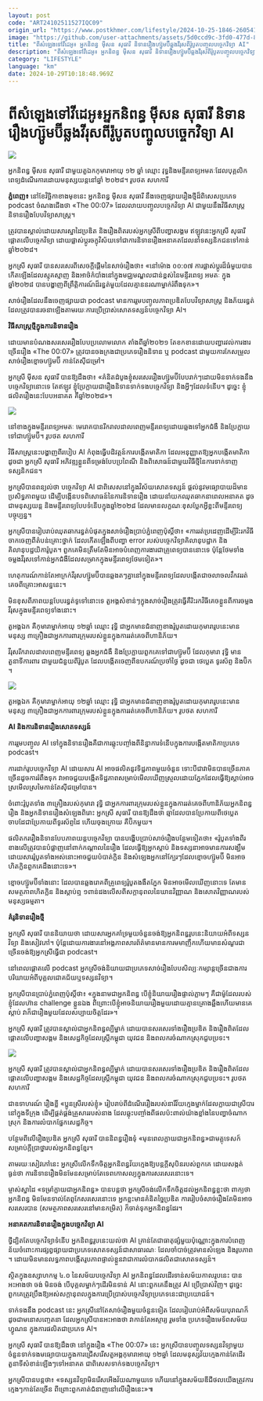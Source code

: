 ```yaml
---
layout: post
code: "ART24102511527IQC09"
origin_url: "https://www.postkhmer.com/lifestyle/2024-10-25-1846-260541"
image: "https://github.com/user-attachments/assets/5d0ccd9c-3fd0-477d-8318-c2109b2f68a0"
title: "ពី​សំឡេង​ទៅ​វីដេអូ៖ ​អ្នក​និពន្ធ ម៉ីសន សុធារី និទាន​រឿង​ហ្ស៊ូមប៊ី​ឆ្លង​វីរុស​ពី​រ៉ូបូត​បញ្ចូល​បច្ចេកវិទ្យា​ AI"
description: "​​ពី​សំឡេង​ទៅ​វីដេអូ៖ ​អ្នក​និពន្ធ ម៉ីសន សុធារី និទាន​រឿង​ហ្ស៊ូមប៊ី​ឆ្លង​វីរុស​ពី​រ៉ូបូត​បញ្ចូល​បច្ចេកវិទ្យា​ AI ​"
category: "LIFESTYLE"
language: "km"
date: 2024-10-29T10:18:48.969Z
---
```


# ពី​សំឡេង​ទៅ​វីដេអូ៖ ​អ្នក​និពន្ធ ម៉ីសន សុធារី និទាន​រឿង​ហ្ស៊ូមប៊ី​ឆ្លង​វីរុស​ពី​រ៉ូបូត​បញ្ចូល​បច្ចេកវិទ្យា​ AI

![](https://github.com/user-attachments/assets/9b8d081e-c30d-47f2-aa26-6de3fd591ceb)

អ្នកនិពន្ធ ម៉ីសន សុធារី ជាមួយ​តួឯក​កុមារា​អាយុ ១២​ ឆ្នាំ ឈ្មោះ វុទ្ធ​ និង​មន្ទីរពេទ្យ​អមតៈ​ដែល​បុគ្គលិកពេទ្យ​ដំណើរការ​ដោយ​មនុស្ស​យន្ត​នៅ​ឆ្នាំ ២០២៨។ រូបថត សហការី​

**​ភ្នំពេញ៖** នៅ​ខែវិច្ឆិកា​ខាងមុខ​នេះ អ្នកនិពន្ធ​ ម៉ីសន ​សុធា​រី នឹង​ចេញផ្សាយរឿង​​ថ្មី​ដ៏​ពិសេសប្រភេទ​ podcast ​​ចំណងជើង​ថា «The 00:07» ដែល​លាយ​បញ្ចូលបច្ចេកវិទ្យា​ AI ជាមួយនឹង​វិធីសាស្ត្រ​និទានរឿងបែប​វិទ្យាសាស្ដ្រ​។​

ត្រូវបាន​​ស្គាល់​ដោយសារ​ស្នាដៃ​ប្រឌិត និង​រឿងពិត​​របស់​អ្នកស្រី​​​​ពី​បញ្ហា​សង្គម ឥឡូវនេះអ្នកស្រី ​សុធា​រី ​ផ្ដោតលើ​​បច្ចេក​វិទ្យា ដោយ​ផ្លាស់ប្តូរ​ចក្ខុវិស័យ​​ទៅជា​ការ​និទានរឿង​អនាគត​ ដែល​នាំ​ទស្សនិកជន​​​ទៅកាន់​​ឆ្នាំ២០២៨​។​

​អ្នកស្រី​ សុធា​រី បាន​សរសេរ​ពី​សេចក្ដី​ផ្ដើម​នៃ​សាច់​រឿង​​​ថា៖ «​នៅ​ម៉ោង ០០:០៧ ការផ្លាស់ប្តូរ​ដ៏​ធំ​មួយ​បានកើត​ឡើង​ដែល​ស្មុគស្មាញ និង​អាថ៌កំបាំង​នៅក្នុង​មជ្ឈមណ្ឌល​ជាន់ខ្ពស់​នៃ​មន្ទីរពេទ្យ អមតៈ​ ក្នុង​ឆ្នាំ២០២៨ បានបង្ហាញ​ពី​ព្រឹត្តិការណ៍​ដ៏​រន្ធត់​មួយ​ដែល​គ្មាន​នរណាម្នាក់​រំពឹងទុក»​។

សាច់រឿង​ដែល​នឹង​ចេញផ្សាយ​ជា​ podcast​ មាន​ការរួមបញ្ចូលភាព​ប្រឌិត​បែប​វិទ្យាសាស្ត្រ និង​​ភ័យរន្ធត់ ដែល​​​ត្រូវបានរចនា​ឡើង​​តាមរយៈ​ការប្រើប្រាស់​​​សោតទស្សន៍បច្ចេកវិទ្យា​ AI​។​

**​វិធីសាស្ត្រ​ថ្មី​ក្នុងការ​និទានរឿង​**

ដោយមានបំណង​សរសេរ​រឿង​បែប​ប្រលោមលោក ​តាំងពី​ឆ្នាំ​២០២១ តែ​ខក​ខាន​ដោយ​បញ្ហា​រវល់​ការងារ​ច្រើន​ រឿង​ «The 00:07» ត្រូវបាន​ចងក្រង​ជា​ប្រភេទ​រឿង​និទាន ឬ podcast ជាមួយ​ការ​កែ​សម្រួល​សាច់រឿង​ខ្មោច​ហ្ស៊ូមប៊ី កាន់តែ​ស៊ីជម្រៅ​។

អ្នកស្រី ម៉ីសន សុធារី បាន​ឱ្យដឹងថា៖ «​គំនិត​ដំបូង​ ខ្ញុំ​សរសេរ​រឿង​​ហ្ស៊ូមប៊ី​បែប​រាក់ៗ​ដោយ​មិន​ទាក់ទង​នឹង​បច្ចេកវិទ្យា​នោះទេ​ តែ​ឥឡូវ ខ្ញុំ​ប្រែក្លាយជា​រឿង​និទាន​ទាក់ទង​បច្ចេកវិទ្យា និង​អ្វី​ៗ​ដែល​ទំនើប។ ដូច្នេះ ខ្ញុំផលិតរឿង​នេះ​បែប​អនាគត គឺ​ឆ្នាំ​២០២៨​»។

![](https://github.com/user-attachments/assets/24b09fba-574c-45ef-ae37-a56b02da569f)

នៅ​ខាង​ក្នុង​មន្ទីរពេទ្យ​អមតៈ​ មេរោគ​បាន​រីករាល​ដាល​ពេញ​មន្ទីរពេទ្យ​ដោយ​ឆ្លង​ទៅ​អ្នក​ជំងឺ និង​ប្រែ​ក្លាយ​ទៅ​ជា​ហ្ស៊ូមប៊ី។ រូបថត សហការី​

​វិធីសាស្ត្រ​នេះ​បង្ហាញ​ពី​របៀប​ AI កំពុង​ធ្វើ​បដិវត្តន៍​ការបង្កើត​មាតិកា ដែល​អនុញ្ញាតឱ្យ​អ្នកបង្កើតមាតិកា ​ដូចជា អ្នកស្រី សុធា​រី អភិវឌ្ឍ​ខ្លួន​​ពី​ទម្រង់​បែប​ប្រពៃណី និង​ពិសោធន៍​ជាមួយ​វិធី​ថ្មី​នៃ​ការទាក់ទាញ​ទស្សនិកជន​​។​

​អ្នកស្រី​​បាន​ពន្យល់ថា បច្ចេកវិទ្យា AI ជាពិសេស​នៅក្នុង​វិស័យ​សោតទស្សន៍ ផ្តល់នូវ​មធ្យោបាយ​ដ៏​មាន​ប្រសិទ្ធភាព​មួយ ដើម្បី​បង្កើន​បទពិសោធន៍​នៃ​ការ​និទានរឿង ដោយ​នាំយក​ឈុត​ឆាក​នាពេល​អនាគត ដូចជាមនុស្សយន្ដ និង​មន្ទីរពេទ្យ​បែប​ទំនើប​ក្នុង​ឆ្នាំ​២០២៨ ដែល​មាន​លក្ខណៈ​ខុស​ប្លែកអ្វី​ខ្លះ​ពី​មន្ទីរពេទ្យ​បច្ចុប្បន្ន​។

អ្នកស្រី​បាន​រៀប​រាប់​ឈុតឆាក​រន្ធត់បំផុត​ក្នុង​សាច់រឿង​ប្រាប់​ភ្នំពេញប៉ុស្ដិ៍ថា​៖ «ការ​រត់​ប្រដេញ​ដើម្បី​រិះ​រក​វិធី​ចាក​ចេញពី​តំបន់​គ្រោះថ្នាក់ ដែល​កើតឡើង​ពី​បញ្ហា​ error របស់​បច្ចេកវិទ្យា​គិលានុបដ្ឋាក និង​គិលានុបដ្ឋយិកា​រ៉ូបូត​។ ពួកគេ​មិន​ត្រឹម​តែ​មិន​អាច​បំពេញ​ការងារ​ជា​គ្រូ​ពេទ្យ​បាន​នោះទេ ប៉ុន្ដែ​ថែមទាំង​ចម្លង​វីរុស​ទៅកាន់​អ្នក​ជំងឺ​ដែល​សម្រាក​ក្នុង​មន្ទីរពេទ្យ​ថែមទៀត​»។

ហេតុការណ៍​កាន់តែ​អាក្រក់​វីរុស​​ហ្ស៊ូមប៊ីបាន​ឆ្លង​ត​ៗគ្នា​នៅ​ក្នុង​មន្ទីរពេទ្យ​ ដែល​បង្កើត​ជា​ចលាចល​វឹកវរ​រត់គេចពីគ្រោះអាសន្ន​នេះ។

មិនខុសពី​ភាពយន្ដ​បែប​រន្ធត់ទូទៅ​នោះទេ តួអង្គសំខាន់ៗក្នុង​សាច់​រឿង​ត្រូវ​ធ្វើ​ គឺ​រិះ​រកវិធី​គេច​ខ្លួន​ពី​ការ​ចម្លង​វីរុស​ក្នុង​មន្ទីរពេទ្យ​ទាំង​នោះ​។

តួ​អង្គ​ឯក គឺ​កុមារា​ម្នាក់​អាយុ ១២​ឆ្នាំ ឈ្មោះ វុទ្ធិ​ ​​ជា​អ្នក​មាន​ជំនាញ​ខាង​រ៉ូបូត​ ដោយ​កុមារារូបនេះមាន​មនុស្ស​ ៣គ្រឿង​ជា​អ្នក​ការពារ​ក្រុម​របស់​ខ្លួន​ក្នុង​ការ​រត់​គេច​ពីហានិភ័យ​។

វីរុស​​​​រីក​រាលដាល​ពេញ​មន្ទីរពេទ្យ ឆ្លង​អ្នកជំងឺ និង​ប្រែក្លាយ​ពួកគេ​​ទៅជា​ហ្ស៊ូមប៊ី ដែលកុមារា វុទ្ធិ មាន​តួនាទី​ការពារ​ ជាមួយ​ជំនួយ​ពី​រ៉ូបូត​ ដែល​បង្កើត​ចេញពី​ឧបករណ៍​ប្រចាំថ្ងៃ ​ដូចជា ថេ​ប្លេ​ត ទូរស័ព្ទ និង​ប៊ិក​។​

![](https://github.com/user-attachments/assets/00400a5f-8d0b-4641-88f5-d6d4b5fe2131)

តួ​អង្គ​ឯក គឺ​កុមារា​ម្នាក់​អាយុ ១២​ឆ្នាំ ឈ្មោះ វុទ្ធិ​ ​​ជា​អ្នក​មាន​ជំនាញ​ខាង​រ៉ូបូត​ ដោយ​កុមារារូបនេះមាន​មនុស្ស​ ៣គ្រឿង​ជា​អ្នក​ការពារ​ក្រុម​របស់​ខ្លួន​ក្នុង​ការ​រត់​គេច​ពីហានិភ័យ​។ រូបថត សហការី​

**AI និង​ការ​និទានរឿង​សោតទស្សន៍​**

​ការរួមបញ្ចូល AI ទៅក្នុង​និទានរឿង​​គឺជា​ការឆ្លុះបញ្ចាំង​ពី​និន្នាការ​ទំនើប​ក្នុងការ​បង្កើត​មាតិកា​ប្រភេទ podcast​។​

ការ​ដាក់រូបបច្ចេកវិទ្យា​​ AI ដោយសារ​ AI អាច​ផលិត​នូវ​ទិដ្ឋភាព​មួយ​ចំនួន ទោះបីជា​វា​មិន​បាន​ច្រើន​ភាគ​ច្រើន​ដូច​ការ​រំពឹង​ទុក វា​អាច​ជួយ​បង្កើត​ទិដ្ឋភាព​សម្រាប់​មើល​ឃើញ​ស្រួល​ដោយ​ភ្នែក​ ដែល​ធ្វើ​ឱ្យ​ស្ដាប់​អាច​ស្រមើល​ស្រមៃ​កាន់តែ​ស៊ីជម្រៅ​បាន។

​ចំពោះ​រ៉ូបូត​ទាំង ៣គ្រឿង​របស់​កុមារា វុទ្ធិ ជា​អ្នក​ការពារ​ក្រុម​របស់​ខ្លួន​ក្នុង​ការ​រត់​គេច​ពីហានិភ័យ​ អ្នកនិពន្ធ​រឿង​ និង​អ្នកនិទាន​រឿង​សំឡេង​ពិរោះ អ្នកស្រី សុធារី បាន​ឱ្យដឹងថា ឆ្មា​ដែល​បាន​ប្រែ​កាយ​ពី​ថេប្លេត​ ចាបដែ​ជា​ប្រែ​កាយ​ពី​ទូរស័ព្ទដៃ ហើយ​ចុងក្រោយ គឺប៊ិក​មួយ។

ផលិតករ​រឿង​និទាន​បែប​ភាពយន្ដ​បច្ចេកវិទ្យា បាន​បង្ហើប​ប្រាប់​សាច់រឿង​បន្ថែម​ទៀត​ថា​៖ «​រ៉ូបូត​ទាំង​ពីរ​ខាង​លើ​ត្រូវបាន​បំផ្លាញ​នៅ​ពាក់​កណ្ដាល​នៃរឿង ដែល​ធ្វើ​ឱ្យ​អ្នក​ស្ដាប់ និង​ទស្សនា​អាច​មាន​ការ​សង្ឃឹម​ ដោយសារ​រ៉ូបូត​ទាំង​អស់​នោះ​អាច​ជួយ​បំបាត់​ក្លិន និង​សំឡេង​​អ្នក​នៅ​ក្បែរៗ​ ដែល​ខ្មោចហ្ស៊ូមប៊ី មិនអាច​ហិត​ក្លិន​ពួកគេ​ដឹង​នោះទេ​»។

ខ្មោច​ហ្ស៊ូមប៊ីទាំង​នោះ ដែល​បាន​ឆ្លង​រោគ​ពី​គ្រូពេទ្យ​រ៉ូបូត​ងងឹត​ភ្នែក មិនអាច​មើល​ឃើញ​នោះទេ តែ​មាន​សមត្ថភាព​ហិត​ក្លិន​ និង​ស្ដាប់​ឮ ១ពាន់​ដង​លើស​ពី​សក្ដានុពល​នៃ​ឃានវិញ្ញាណ និងសោត​វិញ្ញាណ​របស់​​មនុស្សធម្មតា។

**​គំរូ​និទានរឿង​ថ្មី​**

​អ្នកស្រី សុធារី បាន​និយាយថា ដោយសារ​អ្នក​គាំទ្រ​មួយ​ចំនួនចង់​ឱ្យ​អ្នក​និពន្ធ​រូប​នេះ​និយាយ​អំពី​ទស្សនវិទ្យា និង​សៀវភៅ​។ ប៉ុន្ដែ​ដោយ​ការងារ​នៅ​អង្គភាព​សារព័ត៌មាន​មាន​ការ​មមាញឹក​ ហើយ​មាន​សំណួរ​ជាច្រើន​ចង់​ឱ្យ​អ្នកស្រី​ធ្វើ​ជា podcast។

នៅពេល​ផ្ដោតលើ podcast អ្នកស្រី​ចង់​និយាយ​ជា​ប្រភេទ​សាច់​រឿង​បែប​សិល្បៈ​កម្សាន្ដ​ច្រើន​ជាងការ​បរិយាយ​អំពី​បុគ្គល​ជោគជ័យ​ ឬទស្សនវិទ្យា។

អ្នកស្រី​បាន​ប្រាប់​ភ្នំពេញ​ប៉ុស្ដិ៍ថា​៖ «​ក្នុង​នាម​ជា​អ្នក​និពន្ធ បើ​ខ្ញុំ​និយាយ​រឿង​ផ្ទាល់​ភ្លាមៗ គឺជា​ម៉ូដែល​របស់​ខ្ញុំ​ដែល​ហ៊ាន​ challenge ខ្លួន​ឯង​ ពីព្រោះ​បើ​ខ្ញុំ​អា​ច​និយាយ​រឿង​មួយ​ដោយ​គ្មាន​គ្រោង​ឆ្អឹង​ ហើយ​មាន​គេ​ស្ដាប់ វា​ក៏ជា​រឿង​មួយ​ដែលសប្បាយ​ចិត្ដ​ដែរ​»។

អ្នកស្រី សុធារី ​​ត្រូវបាន​​ស្គាល់​​ជា​អ្នកនិពន្ធល្បី​ម្នាក់​ ដោយបាន​សរសេរ​ទាំង​រឿងប្រឌិត និង​រឿង​ពិត​ ដែល​ផ្តោតលើ​បញ្ហា​សង្គម និង​សេដ្ឋកិច្ច​ដែល​ស្ត្រី​កម្ពុជា យុវជន និង​ពលករ​ចំណាកស្រុក​ជួបប្រទះ​។​

![](https://github.com/user-attachments/assets/e4220c80-2f10-4a0a-a4ae-3db8fedcbb4c)

អ្នកស្រី សុធារី ​​ត្រូវបាន​​ស្គាល់​​ជា​អ្នកនិពន្ធល្បី​ម្នាក់​ ដោយបាន​សរសេរ​ទាំង​រឿងប្រឌិត និង​រឿង​ពិត​ ដែល​ផ្តោតលើ​បញ្ហា​សង្គម និង​សេដ្ឋកិច្ច​ដែល​ស្ត្រី​កម្ពុជា យុវជន និង​ពលករ​ចំណាកស្រុក​ជួបប្រទះ​។​ រូបថត សហការី​

​ជា​ឧទាហរណ៍ រឿង​ខ្លី​ «ប្អូនស្រីរបស់​ខ្ញុំ​» រៀបរាប់​​ពី​ដំណើររឿង​របស់​នារី​វ័យក្មេង​ម្នាក់​ដែល​ក្លាយជាស្រី​​បារ​នៅក្នុង​ទីក្រុង ដើម្បី​ផ្គត់ផ្គង់​គ្រួសារ​របស់​នាង ដែល​ឆ្លុះបញ្ចាំង​ពី​ផលប៉ះពាល់​យ៉ាងខ្លាំង​​នៃ​បញ្ហា​ចំណាកស្រុក និង​ការលំបាក​ផ្នែក​សេដ្ឋកិច្ច​​។​

​បន្ថែម​ពីលើ​រឿងប្រឌិត អ្នកស្រី​ សុធា​រី ​បាន​និពន្ធ​រឿង​ទុំ «មុនពេល​ក្លាយជា​អ្នកនិពន្ធ​» ​ជា​មគ្គុទេសក៍​សម្រាប់​ក្តី​ប្រាថ្នា​របស់​អ្នកនិពន្ធ​ខ្មែរ​។​

​តាមរយៈ​សៀវភៅ​នេះ អ្នកស្រី​​លើកទឹកចិត្ត​អ្នកនិពន្ធ​វ័យក្មេង​ឱ្យ​បន្ត​ក្តី​សុបិន​របស់​ពួកគេ ដោយ​សង្កត់ធ្ងន់ថា ការ​និទានរឿង​មិនមែន​សម្រាប់តែ​ទេពកោសល្យ​ក្នុងការ​សរសេរ​នោះទេ​។​

ម្ចាស់ស្នាដៃ «ទម្រាំ​ក្លាយជា​អ្នក​និពន្ធ​» បាន​បន្ដថា អ្នកស្រីចង់​លើក​ទឹកចិត្ដ​ដល់​​អ្នក​និពន្ធខ្លះ​ថា ពាក្យ​ថា​ អ្នក​និពន្ធ មិន​មែន​ទាល់តែ​ពូកែសរសេរ​នោះទេ អ្នក​ខ្លះ​មាន​គំនិត​ច្នៃ​ប្រឌិត ការ​រៀបចំ​សាច់រឿង​ តែ​មិនអាច​សរសេរ​បាន (សមត្ថភាព​សរសេរ​នៅមាន​កម្រិត​) ក៏​ចាត់​ទុក​អ្នក​និពន្ធ​ដែរ។ 

**អនាគត​​ការ​និទានរឿង​ក្នុង​បច្ចេកវិទ្យា AI**

​ថ្វីដ្បិតតែ​បច្ចេកវិទ្យា​ទំនើប​ អ្នកនិពន្ធ​រូបនេះ​យល់ថា AI គ្រាន់​តែជា​ធាតុ​ផ្សំ​មួយ​ប៉ុណ្ណោះក្នុង​ការ​បំពេញ​ន័យ​ចំពោះ​ការ​ផ្សព្វផ្សាយ​ជា​ប្រភេទសោតទស្សន៍​ជា​សាធារណៈ ដែល​ចាំបាច់ត្រូវ​មានសំឡេង និងរូបភាព​។ ដោយ​មិន​មាន​លទ្ធភាព​បង្កើត​រូបភាព​ផ្ទាល់ខ្លួន​ វាជាការ​លំបាក​ផលិត​ជា​សោតទស្សន៍។

ស្ថិត​ក្នុង​ឧស្សាហកម្ម ៤.០ នៃ​សម័យ​បច្ចេកវិទ្យា AI អ្នកនិពន្ធ​ដែល​ដើរ​ទាន់​សម័យ​កាល​រូបនេះ បាន​អះអាងថា ចង់​ មិន​ចង់ បើ​បុគ្គល​ម្នាក់ៗ​ដើរ​មិនទាន់ AI នោះ​ពួកគេ​នឹងត្រូវ AI ប្រើ​ប្រាស់​វិញ​។ ដូច្នេះ ពួកគេ​ត្រូវ​ប្រឹង​ឱ្យ​អស់​សក្ដានុពល​ក្នុង​ការ​ប្រើ​ប្រាស់​បច្ចេកវិទ្យា​ប្រភេទ​នេះ​ជា​ប្រយោជន៍​។

ទាក់ទងនឹង podcast នេះ អ្នកស្រីនៅតែ​សាច់​រឿង​មួយ​ចំនួន​ទៀត ដែល​រៀបរាប់​អំពីសម័យ​បុរាណ​ ក៏ដូចជា​មនោសញ្ចេតនា ដែល​អ្នកស្រី​បាន​អះអាងថា វាកាន់​តែ​អស្ចារ្យ​ រួមទាំង ប្រភេទ​រឿង​មេទ័ព​សម័យ​ហ្វូណន ក្នុង​ការផលិត​ជា​ប្រភេទ AI។ 

អ្នកស្រី សុធារី បាន​ឱ្យដឹងថា​ នៅក្នុងរឿង​ «The 00:07» នេះ អ្នកស្រីបាន​បញ្ចូល​ទស្សនវិទ្យា​មួយចំនួន​ទាក់ទង​មធ្យោបាយ​ក្នុងការ​ជ្រើសរើស​តួអង្គ​កុមារា​អាយុ ១២​ឆ្នាំ ដែល​មនុស្ស​វ័យ​ក្មេង​កាន់តែ​ដើរ​តួនាទី​សំខាន់​ឡើងៗ​ទៅអនាគត ជាពិសេស​ទាក់ទង​បច្ចេកវិទ្យា​។ 

អ្នកស្រីបាន​បន្ដថា​៖ «ទស្សនវិទ្យា​មិន​រើសអើង​វ័យ​ណាមួយទេ ហើយ​នៅ​ក្នុង​សម័យ​ឌីជីថល​ យើង​ត្រូវការ​ក្មេង​ៗ​កាន់តែ​ច្រើន ពីព្រោះ​ពួកគាត់​ជំនាញ​នៅលើ​រឿង​នេះ​»៕